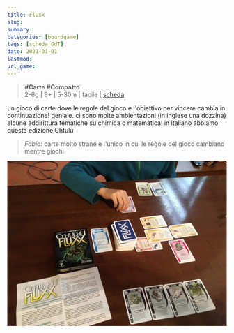 ```yaml
---
title: Fluxx
slug: 
summary: 
categories: [boardgame]
tags: [scheda_GdT]
date: 2021-01-01
lastmod: 
url_game: 
---
```

> **#Carte #Compatto**  
> 2-6g | 9+ | 5-30m | facile | [scheda](https://boardgamegeek.com/boardgamefamily/8/game-fluxx)  

un gioco di carte dove le regole del gioco e l'obiettivo per vincere cambia in continuazione!
geniale. ci sono molte ambientazioni (in inglese una dozzina) alcune addirittura tematiche su chimica o matematica!
in italiano abbiamo questa edizione Chtulu

> *Fabio:*
> carte molto strane e l'unico in cui le regole del gioco cambiano mentre giochi

![](gdt_fluxx.jpg)


